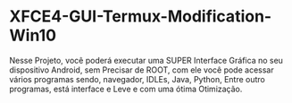 # XFCE4-GUI-Termux-Modification-Win10
Nesse Projeto, você poderá executar uma SUPER Interface Gráfica no seu dispositivo Android, sem Precisar de ROOT, com ele você pode acessar vários programas sendo, navegador, IDLEs, Java, Python, Entre outro programas, está interface e Leve e com uma ótima Otimização.
